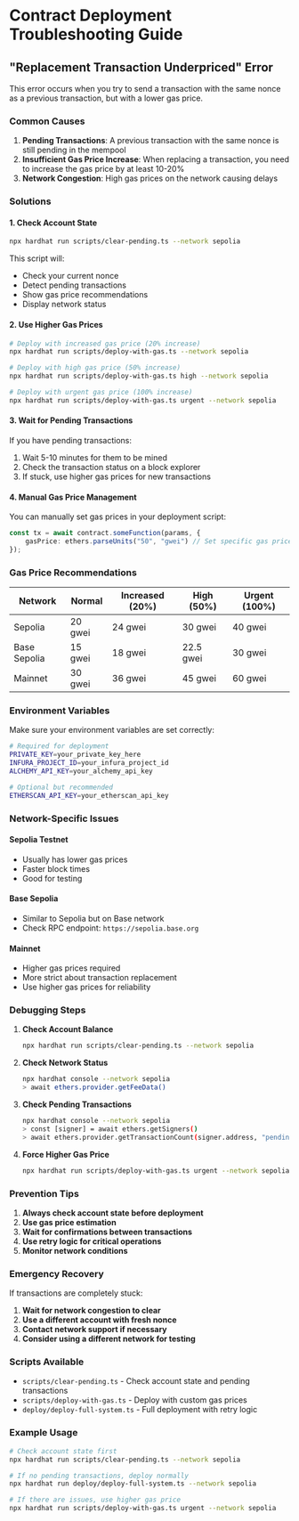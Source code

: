 # Contract Deployment Troubleshooting Guide

## "Replacement Transaction Underpriced" Error

This error occurs when you try to send a transaction with the same nonce as a previous transaction, but with a lower gas price.

### Common Causes

1. **Pending Transactions**: A previous transaction with the same nonce is still pending in the mempool
2. **Insufficient Gas Price Increase**: When replacing a transaction, you need to increase the gas price by at least 10-20%
3. **Network Congestion**: High gas prices on the network causing delays

### Solutions

#### 1. Check Account State
```bash
npx hardhat run scripts/clear-pending.ts --network sepolia
```

This script will:
- Check your current nonce
- Detect pending transactions
- Show gas price recommendations
- Display network status

#### 2. Use Higher Gas Prices
```bash
# Deploy with increased gas price (20% increase)
npx hardhat run scripts/deploy-with-gas.ts --network sepolia

# Deploy with high gas price (50% increase)
npx hardhat run scripts/deploy-with-gas.ts high --network sepolia

# Deploy with urgent gas price (100% increase)
npx hardhat run scripts/deploy-with-gas.ts urgent --network sepolia
```

#### 3. Wait for Pending Transactions
If you have pending transactions:
1. Wait 5-10 minutes for them to be mined
2. Check the transaction status on a block explorer
3. If stuck, use higher gas prices for new transactions

#### 4. Manual Gas Price Management
You can manually set gas prices in your deployment script:

```typescript
const tx = await contract.someFunction(params, {
    gasPrice: ethers.parseUnits("50", "gwei") // Set specific gas price
});
```

### Gas Price Recommendations

| Network | Normal | Increased (20%) | High (50%) | Urgent (100%) |
|---------|--------|-----------------|------------|---------------|
| Sepolia | 20 gwei | 24 gwei | 30 gwei | 40 gwei |
| Base Sepolia | 15 gwei | 18 gwei | 22.5 gwei | 30 gwei |
| Mainnet | 30 gwei | 36 gwei | 45 gwei | 60 gwei |

### Environment Variables

Make sure your environment variables are set correctly:

```bash
# Required for deployment
PRIVATE_KEY=your_private_key_here
INFURA_PROJECT_ID=your_infura_project_id
ALCHEMY_API_KEY=your_alchemy_api_key

# Optional but recommended
ETHERSCAN_API_KEY=your_etherscan_api_key
```

### Network-Specific Issues

#### Sepolia Testnet
- Usually has lower gas prices
- Faster block times
- Good for testing

#### Base Sepolia
- Similar to Sepolia but on Base network
- Check RPC endpoint: `https://sepolia.base.org`

#### Mainnet
- Higher gas prices required
- More strict about transaction replacement
- Use higher gas prices for reliability

### Debugging Steps

1. **Check Account Balance**
   ```bash
   npx hardhat run scripts/clear-pending.ts --network sepolia
   ```

2. **Check Network Status**
   ```bash
   npx hardhat console --network sepolia
   > await ethers.provider.getFeeData()
   ```

3. **Check Pending Transactions**
   ```bash
   npx hardhat console --network sepolia
   > const [signer] = await ethers.getSigners()
   > await ethers.provider.getTransactionCount(signer.address, "pending")
   ```

4. **Force Higher Gas Price**
   ```bash
   npx hardhat run scripts/deploy-with-gas.ts urgent --network sepolia
   ```

### Prevention Tips

1. **Always check account state before deployment**
2. **Use gas price estimation**
3. **Wait for confirmations between transactions**
4. **Use retry logic for critical operations**
5. **Monitor network conditions**

### Emergency Recovery

If transactions are completely stuck:

1. **Wait for network congestion to clear**
2. **Use a different account with fresh nonce**
3. **Contact network support if necessary**
4. **Consider using a different network for testing**

### Scripts Available

- `scripts/clear-pending.ts` - Check account state and pending transactions
- `scripts/deploy-with-gas.ts` - Deploy with custom gas prices
- `deploy/deploy-full-system.ts` - Full deployment with retry logic

### Example Usage

```bash
# Check account state first
npx hardhat run scripts/clear-pending.ts --network sepolia

# If no pending transactions, deploy normally
npx hardhat run deploy/deploy-full-system.ts --network sepolia

# If there are issues, use higher gas price
npx hardhat run scripts/deploy-with-gas.ts urgent --network sepolia
``` 
